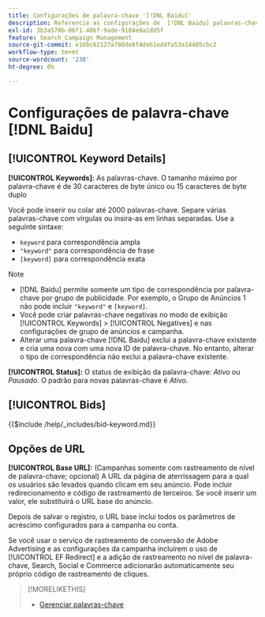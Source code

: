 ```yaml
---
title: Configurações de palavra-chave '[!DNL Baidu]'
description: Referencie as configurações de  [!DNL Baidu] palavras-chave.
exl-id: 3b3a578b-06f1-486f-9ade-9104e0a1dd5f
feature: Search Campaign Management
source-git-commit: e16bc62127a708de8f4deb1eddfa53a14405cbc2
workflow-type: tm+mt
source-wordcount: '230'
ht-degree: 0%

---
```


# Configurações de palavra-chave [!DNL Baidu]

## [!UICONTROL Keyword Details]

**[!UICONTROL Keywords]:** As palavras-chave. O tamanho máximo por palavra-chave é de 30 caracteres de byte único ou 15 caracteres de byte duplo

Você pode inserir ou colar até 2000 palavras-chave. Separe várias palavras-chave com vírgulas ou insira-as em linhas separadas. Use a seguinte sintaxe:

* `keyword` para correspondência ampla
* `"keyword"` para correspondência de frase
* `[keyword]` para correspondência exata

>[!NOTE]
>
>* [!DNL Baidu] permite somente um tipo de correspondência por palavra-chave por grupo de publicidade. Por exemplo, o Grupo de Anúncios 1 não pode incluir `"keyword"` e `[keyword]`.
>* Você pode criar palavras-chave negativas no modo de exibição [!UICONTROL Keywords] > [!UICONTROL Negatives] e nas configurações de grupo de anúncios e campanha.
>* Alterar uma palavra-chave [!DNL Baidu] exclui a palavra-chave existente e cria uma nova com uma nova ID de palavra-chave. No entanto, alterar o tipo de correspondência não exclui a palavra-chave existente.

**[!UICONTROL Status]:** O status de exibição da palavra-chave: *Ativo* ou *Pausado*. O padrão para novas palavras-chave é *Ativo*.

## [!UICONTROL Bids]

<!-- **[!UICONTROL Bid]:** -->

{{$include /help/_includes/bid-keyword.md}}

## Opções de URL

**[!UICONTROL Base URL]:** (Campanhas somente com rastreamento de nível de palavra-chave; opcional) A URL da página de aterrissagem para a qual os usuários são levados quando clicam em seu anúncio. Pode incluir
redirecionamento e código de rastreamento de terceiros. Se você inserir um valor, ele substituirá o URL base do anúncio.

Depois de salvar o registro, o URL base inclui todos os parâmetros de acréscimo configurados para a campanha ou conta.

Se você usar o serviço de rastreamento de conversão de Adobe Advertising e as configurações da campanha incluírem o uso de [!UICONTROL EF Redirect] e a adição de rastreamento no nível de palavra-chave, Search, Social e Commerce adicionarão automaticamente seu próprio código de rastreamento de cliques.

>[!MORELIKETHIS]
>
>* [Gerenciar palavras-chave](/help/search-social-commerce/campaign-management/campaigns/keyword-manage.md)
